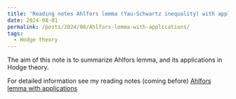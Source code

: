 ```yaml
---
title: 'Reading notes Ahlfors lemma (Yau-Schwartz inequality) with applications'
date: 2024-08-01
permalink: /posts/2024/08/Ahlfors-lemma-with-applications/
tags:
  - Hodge theory
---
```


The aim of this note is to summarize Ahlfors lemma, and its applications in Hodge theory.


For detailed information see my reading notes (coming before) [Ahlfors lemma with applications](https://yilimath.github.io/files/Hodge/AhlforsLemma.pdf)

